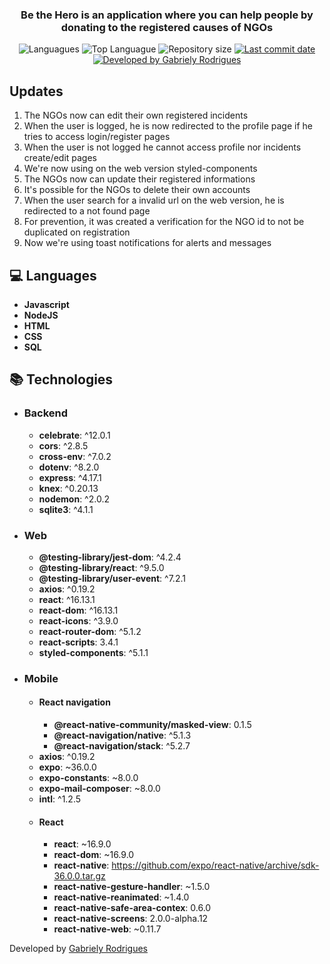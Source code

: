 <h3 align="center" >
  Be the Hero is an application where you can help people by donating to the registered causes of NGOs
</h3>

<p align="center">
  <img alt="Languagues" src="https://img.shields.io/github/languages/count/gabyrodrigues/semana-omnistack-11">
  <img alt="Top Languague" src="https://img.shields.io/github/languages/top/gabyrodrigues/semana-omnistack-11">
  <img alt="Repository size" src="https://img.shields.io/github/repo-size/gabyrodrigues/semana-omnistack-11">
  <a href="https://github.com/gabyrodrigues/semana-omnistack-11/commits/master">
    <img alt="Last commit date" src="https://img.shields.io/github/last-commit/gabyrodrigues/semana-omnistack-11">
  </a>
  <a href="https://github.com/gabyrodrigues" target="_blank">
    <img alt="Developed by Gabriely Rodrigues" src="https://img.shields.io/badge/developed%20by-Gabriely_Rodrigues-informational">
  </a>
</p>

## Updates

1. The NGOs now can edit their own registered incidents
2. When the user is logged, he is now redirected to the profile page if he tries to access login/register pages
3. When the user is not logged he cannot access profile nor incidents create/edit pages
4. We're now using on the web version styled-components
5. The NGOs now can update their registered informations
6. It's possible for the NGOs to delete their own accounts
7. When the user search for a invalid url on the web version, he is redirected to a not found page
8. For prevention, it was created a verification for the NGO id to not be duplicated on registration
9. Now we're using toast notifications for alerts and messages

## :computer: Languages

- **Javascript**
- **NodeJS**
- **HTML**
- **CSS**
- **SQL**

## :books: Technologies
- ### Backend 
	* **celebrate**:  ^12.0.1
	* **cors**:  ^2.8.5
	* **cross-env**:  ^7.0.2
	* **dotenv**:  ^8.2.0
	* **express**:  ^4.17.1
	* **knex**:  ^0.20.13
	* **nodemon**: ^2.0.2 
	* **sqlite3**:  ^4.1.1


- ### Web
	* **@testing-library/jest-dom**:  ^4.2.4
	* **@testing-library/react**:  ^9.5.0
	* **@testing-library/user-event**:  ^7.2.1
	* **axios**:  ^0.19.2
	* **react**:  ^16.13.1
	* **react-dom**:  ^16.13.1
	* **react-icons**:  ^3.9.0
	* **react-router-dom**:  ^5.1.2
	* **react-scripts**:  3.4.1
	* **styled-components**:  ^5.1.1

- ### Mobile
	- #### React navigation
		* **@react-native-community/masked-view**: 0.1.5
		* **@react-navigation/native**:  ^5.1.3
		* **@react-navigation/stack**:  ^5.2.7
	* **axios**: ^0.19.2
	* **expo**:  ~36.0.0
	* **expo-constants**:  ~8.0.0
	* **expo-mail-composer**:  ~8.0.0
	* **intl**:  ^1.2.5
	- #### React
		* **react**:  ~16.9.0
		* **react-dom**:  ~16.9.0
		* **react-native**:  https://github.com/expo/react-native/archive/sdk-36.0.0.tar.gz
		* **react-native-gesture-handler**:  ~1.5.0
		* **react-native-reanimated**:  ~1.4.0
		* **react-native-safe-area-contex**:  0.6.0
		* **react-native-screens**:  2.0.0-alpha.12
		* **react-native-web**:  ~0.11.7


Developed by [Gabriely Rodrigues](https://github.com/gaby-rodrigues)
